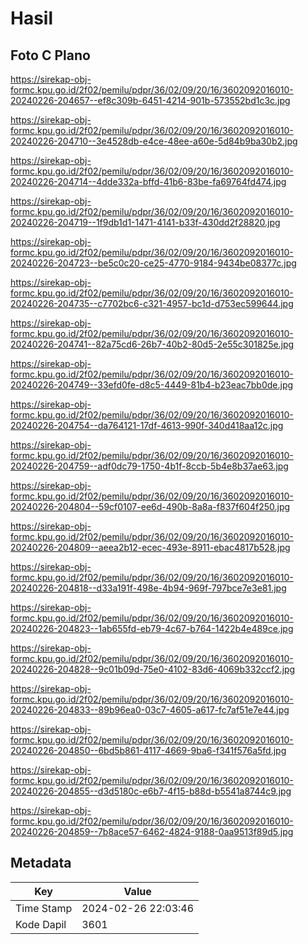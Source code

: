 # Hasil

## Foto C Plano

https://sirekap-obj-formc.kpu.go.id/2f02/pemilu/pdpr/36/02/09/20/16/3602092016010-20240226-204657--ef8c309b-6451-4214-901b-573552bd1c3c.jpg

https://sirekap-obj-formc.kpu.go.id/2f02/pemilu/pdpr/36/02/09/20/16/3602092016010-20240226-204710--3e4528db-e4ce-48ee-a60e-5d84b9ba30b2.jpg

https://sirekap-obj-formc.kpu.go.id/2f02/pemilu/pdpr/36/02/09/20/16/3602092016010-20240226-204714--4dde332a-bffd-41b6-83be-fa69764fd474.jpg

https://sirekap-obj-formc.kpu.go.id/2f02/pemilu/pdpr/36/02/09/20/16/3602092016010-20240226-204719--1f9db1d1-1471-4141-b33f-430dd2f28820.jpg

https://sirekap-obj-formc.kpu.go.id/2f02/pemilu/pdpr/36/02/09/20/16/3602092016010-20240226-204723--be5c0c20-ce25-4770-9184-9434be08377c.jpg

https://sirekap-obj-formc.kpu.go.id/2f02/pemilu/pdpr/36/02/09/20/16/3602092016010-20240226-204735--c7702bc6-c321-4957-bc1d-d753ec599644.jpg

https://sirekap-obj-formc.kpu.go.id/2f02/pemilu/pdpr/36/02/09/20/16/3602092016010-20240226-204741--82a75cd6-26b7-40b2-80d5-2e55c301825e.jpg

https://sirekap-obj-formc.kpu.go.id/2f02/pemilu/pdpr/36/02/09/20/16/3602092016010-20240226-204749--33efd0fe-d8c5-4449-81b4-b23eac7bb0de.jpg

https://sirekap-obj-formc.kpu.go.id/2f02/pemilu/pdpr/36/02/09/20/16/3602092016010-20240226-204754--da764121-17df-4613-990f-340d418aa12c.jpg

https://sirekap-obj-formc.kpu.go.id/2f02/pemilu/pdpr/36/02/09/20/16/3602092016010-20240226-204759--adf0dc79-1750-4b1f-8ccb-5b4e8b37ae63.jpg

https://sirekap-obj-formc.kpu.go.id/2f02/pemilu/pdpr/36/02/09/20/16/3602092016010-20240226-204804--59cf0107-ee6d-490b-8a8a-f837f604f250.jpg

https://sirekap-obj-formc.kpu.go.id/2f02/pemilu/pdpr/36/02/09/20/16/3602092016010-20240226-204809--aeea2b12-ecec-493e-8911-ebac4817b528.jpg

https://sirekap-obj-formc.kpu.go.id/2f02/pemilu/pdpr/36/02/09/20/16/3602092016010-20240226-204818--d33a191f-498e-4b94-969f-797bce7e3e81.jpg

https://sirekap-obj-formc.kpu.go.id/2f02/pemilu/pdpr/36/02/09/20/16/3602092016010-20240226-204823--1ab655fd-eb79-4c67-b764-1422b4e489ce.jpg

https://sirekap-obj-formc.kpu.go.id/2f02/pemilu/pdpr/36/02/09/20/16/3602092016010-20240226-204828--9c01b09d-75e0-4102-83d6-4069b332ccf2.jpg

https://sirekap-obj-formc.kpu.go.id/2f02/pemilu/pdpr/36/02/09/20/16/3602092016010-20240226-204833--89b96ea0-03c7-4605-a617-fc7af51e7e44.jpg

https://sirekap-obj-formc.kpu.go.id/2f02/pemilu/pdpr/36/02/09/20/16/3602092016010-20240226-204850--6bd5b861-4117-4669-9ba6-f341f576a5fd.jpg

https://sirekap-obj-formc.kpu.go.id/2f02/pemilu/pdpr/36/02/09/20/16/3602092016010-20240226-204855--d3d5180c-e6b7-4f15-b88d-b5541a8744c9.jpg

https://sirekap-obj-formc.kpu.go.id/2f02/pemilu/pdpr/36/02/09/20/16/3602092016010-20240226-204859--7b8ace57-6462-4824-9188-0aa9513f89d5.jpg


## Metadata

| Key        | Value               |
| ---------- | ------------------- |
| Time Stamp | 2024-02-26 22:03:46 |
| Kode Dapil | 3601                |



